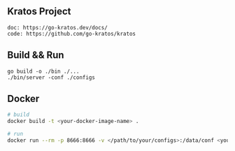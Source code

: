 ## Kratos Project
```
doc: https://go-kratos.dev/docs/
code: https://github.com/go-kratos/kratos
```

## Build && Run
```
go build -o ./bin ./...
./bin/server -conf ./configs
```

## Docker
```bash
# build
docker build -t <your-docker-image-name> .

# run
docker run --rm -p 8666:8666 -v </path/to/your/configs>:/data/conf <your-docker-image-name>
```
